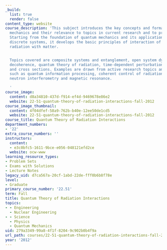 ```yaml
---
_build:
  list: true
  render: false
content_type: website
course_description: 'This subject introduces the key concepts and formalism of quantum
  mechanics and their relevance to topics in current research and to practical applications.
  Starting from the foundation of quantum mechanics and its applications in simple
  discrete systems, it develops the basic principles of interaction of electromagnetic
  radiation with matter.


  Topics covered are composite systems and entanglement, open system dynamics and
  decoherence, quantum theory of radiation, time-dependent perturbation theory, scattering
  and cross sections. Examples are drawn from active research topics and applications,
  such as quantum information processing, coherent control of radiation-matter interactions,
  neutron interferometry and magnetic resonance.

  '
course_image:
  content: d8a34810-437d-f914-ef4d-9469678e86e2
  website: 22-51-quantum-theory-of-radiation-interactions-fall-2012
course_image_thumbnail:
  content: 4f04dfef-58a9-762b-b40e-12ee50de1cd5
  website: 22-51-quantum-theory-of-radiation-interactions-fall-2012
course_title: Quantum Theory of Radiation Interactions
department_numbers:
- '22'
extra_course_numbers: ''
instructors:
  content:
  - e3c0bfc5-1611-9bce-e056-048121efd2ce
  website: ocw-www
learning_resource_types:
- Problem Sets
- Exams with Solutions
- Lecture Notes
legacy_uid: d7ca567a-20cf-1abd-22de-fff0b6b8f78e
level:
- Graduate
primary_course_number: '22.51'
term: Fall
title: Quantum Theory of Radiation Interactions
topics:
- - Engineering
  - Nuclear Engineering
- - Science
  - Physics
  - Quantum Mechanics
uid: 279a3349-99a8-4f1f-8204-9c902b0b4f9a
url_path: courses/22-51-quantum-theory-of-radiation-interactions-fall-2012
year: '2012'
---
```

